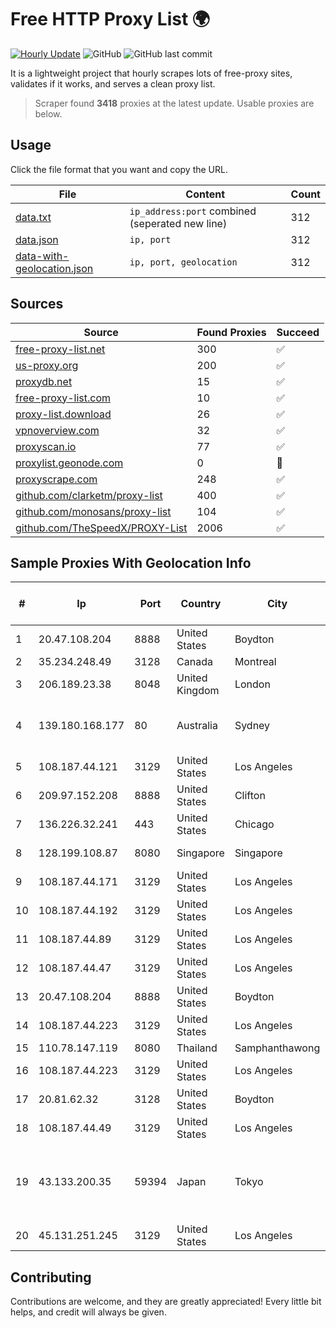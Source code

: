 
# Free HTTP Proxy List 🌍

[![Hourly Update](https://github.com/mertguvencli/http-proxy-list/actions/workflows/main.yml/badge.svg?branch=main)](https://github.com/mertguvencli/http-proxy-list/actions/workflows/main.yml)
![GitHub](https://img.shields.io/github/license/mertguvencli/http-proxy-list)
![GitHub last commit](https://img.shields.io/github/last-commit/mertguvencli/http-proxy-list)

It is a lightweight project that hourly scrapes lots of free-proxy sites, validates if it works, and serves a clean proxy list.


> Scraper found **3418** proxies at the latest update. Usable proxies are below.

## Usage

Click the file format that you want and copy the URL.


|File|Content|Count|
|----|-------|-----|
|[data.txt](https://raw.githubusercontent.com/mertguvencli/http-proxy-list/main/proxy-list/data.txt)|`ip_address:port` combined (seperated new line)|312|
|[data.json](https://raw.githubusercontent.com/mertguvencli/http-proxy-list/main/proxy-list/data.json)|`ip, port`|312|
|[data-with-geolocation.json](https://raw.githubusercontent.com/mertguvencli/http-proxy-list/main/proxy-list/data-with-geolocation.json)|`ip, port, geolocation`|312|

## Sources

|Source|Found Proxies|Succeed|
|------|-------------|-------|
|[free-proxy-list.net](https://free-proxy-list.net)|300|✅|
|[us-proxy.org](https://www.us-proxy.org)|200|✅|
|[proxydb.net](http://proxydb.net)|15|✅|
|[free-proxy-list.com](https://free-proxy-list.com/?page=&port=&type%5B%5D=http&type%5B%5D=https&up_time=0&search=Search)|10|✅|
|[proxy-list.download](https://www.proxy-list.download/HTTP)|26|✅|
|[vpnoverview.com](https://vpnoverview.com/privacy/anonymous-browsing/free-proxy-servers)|32|✅|
|[proxyscan.io](https://www.proxyscan.io)|77|✅|
|[proxylist.geonode.com](https://proxylist.geonode.com/api/proxy-list?limit=300&page=1&sort_by=lastChecked&sort_type=desc&protocols=http,https)|0|🚫|
|[proxyscrape.com](https://api.proxyscrape.com/v2/?request=displayproxies&protocol=http&timeout=10000&country=all&ssl=all&anonymity=all)|248|✅|
|[github.com/clarketm/proxy-list](https://raw.githubusercontent.com/clarketm/proxy-list/master/proxy-list-raw.txt)|400|✅|
|[github.com/monosans/proxy-list](https://raw.githubusercontent.com/monosans/proxy-list/main/proxies/http.txt)|104|✅|
|[github.com/TheSpeedX/PROXY-List](https://raw.githubusercontent.com/TheSpeedX/PROXY-List/master/http.txt)|2006|✅|


## Sample Proxies With Geolocation Info

|#|Ip|Port|Country|City|Internet Service Provider|
|-|--|----|-------|----|-------------------------|
|1|20.47.108.204|8888|United States|Boydton|Microsoft Corporation|
|2|35.234.248.49|3128|Canada|Montreal|Google LLC|
|3|206.189.23.38|8048|United Kingdom|London|DigitalOcean, LLC|
|4|139.180.168.177|80|Australia|Sydney|The Constant Company, LLC|
|5|108.187.44.121|3129|United States|Los Angeles|Leaseweb USA, Inc.|
|6|209.97.152.208|8888|United States|Clifton|DigitalOcean, LLC|
|7|136.226.32.241|443|United States|Chicago|ZSCALER, INC.|
|8|128.199.108.87|8080|Singapore|Singapore|DigitalOcean, LLC|
|9|108.187.44.171|3129|United States|Los Angeles|Leaseweb USA, Inc.|
|10|108.187.44.192|3129|United States|Los Angeles|Leaseweb USA, Inc.|
|11|108.187.44.89|3129|United States|Los Angeles|Leaseweb USA, Inc.|
|12|108.187.44.47|3129|United States|Los Angeles|Leaseweb USA, Inc.|
|13|20.47.108.204|8888|United States|Boydton|Microsoft Corporation|
|14|108.187.44.223|3129|United States|Los Angeles|Leaseweb USA, Inc.|
|15|110.78.147.119|8080|Thailand|Samphanthawong|CAT-BB|
|16|108.187.44.223|3129|United States|Los Angeles|Leaseweb USA, Inc.|
|17|20.81.62.32|3128|United States|Boydton|Microsoft Corporation|
|18|108.187.44.49|3129|United States|Los Angeles|Leaseweb USA, Inc.|
|19|43.133.200.35|59394|Japan|Tokyo|Shenzhen Tencent Computer Systems Company Limited|
|20|45.131.251.245|3129|United States|Los Angeles|DediPath|



## Contributing

Contributions are welcome, and they are greatly appreciated! Every
little bit helps, and credit will always be given.

